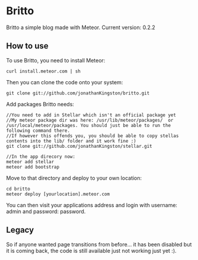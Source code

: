 Britto
======

Britto a simple blog made with Meteor.
Current version: 0.2.2

How to use
----------

To use Britto, you need to install Meteor:

    curl install.meteor.com | sh

Then you can clone the code onto your system:

    git clone git://github.com/jonathanKingston/britto.git

Add packages Britto needs:

    //You need to add in Stellar which isn't an official package yet
    //My meteor package dir was here: /usr/lib/meteor/packages/  or  /usr/local/meteor/packages. You should just be able to run the following command there.
    //If however this offends you, you should be able to copy stellas contents into the lib/ folder and it work fine :)
    git clone git://github.com/jonathanKingston/stellar.git
    
    //In the app direcory now:
    meteor add stellar
    meteor add bootstrap


Move to that directory and deploy to your own location:

    cd britto
    meteor deploy [yourlocation].meteor.com

You can then visit your applications address and login with username: admin and password: password.

Legacy
------
So if anyone wanted page transitions from before... it has been disabled but it is coming back, the code is still available just not working just yet :).